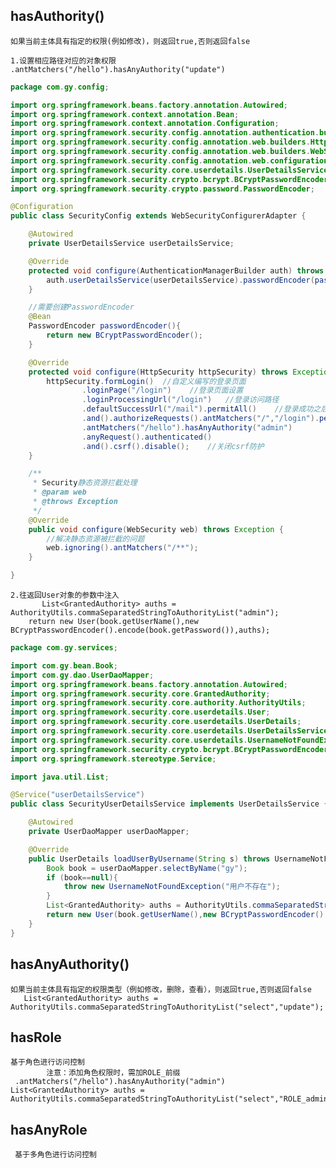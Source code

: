 ## hasAuthority()
    如果当前主体具有指定的权限(例如修改)，则返回true,否则返回false
    
    1.设置相应路径对应的对象权限 .antMatchers("/hello").hasAnyAuthority("update")
```java
package com.gy.config;

import org.springframework.beans.factory.annotation.Autowired;
import org.springframework.context.annotation.Bean;
import org.springframework.context.annotation.Configuration;
import org.springframework.security.config.annotation.authentication.builders.AuthenticationManagerBuilder;
import org.springframework.security.config.annotation.web.builders.HttpSecurity;
import org.springframework.security.config.annotation.web.builders.WebSecurity;
import org.springframework.security.config.annotation.web.configuration.WebSecurityConfigurerAdapter;
import org.springframework.security.core.userdetails.UserDetailsService;
import org.springframework.security.crypto.bcrypt.BCryptPasswordEncoder;
import org.springframework.security.crypto.password.PasswordEncoder;

@Configuration
public class SecurityConfig extends WebSecurityConfigurerAdapter {

    @Autowired
    private UserDetailsService userDetailsService;

    @Override
    protected void configure(AuthenticationManagerBuilder auth) throws Exception {
        auth.userDetailsService(userDetailsService).passwordEncoder(passwordEncoder());
    }

    //需要创建PasswordEncoder
    @Bean
    PasswordEncoder passwordEncoder(){
        return new BCryptPasswordEncoder();
    }

    @Override
    protected void configure(HttpSecurity httpSecurity) throws Exception {
        httpSecurity.formLogin()  //自定义编写的登录页面
                .loginPage("/login")    //登录页面设置
                .loginProcessingUrl("/login")   //登录访问路径
                .defaultSuccessUrl("/mail").permitAll()    //登录成功之后，跳转路径
                .and().authorizeRequests().antMatchers("/","/login").permitAll()  //哪些路径不需要认证
                .antMatchers("/hello").hasAnyAuthority("admin")
                .anyRequest().authenticated()
                .and().csrf().disable();    //关闭csrf防护
    }

    /**
     * Security静态资源拦截处理
     * @param web
     * @throws Exception
     */
    @Override
    public void configure(WebSecurity web) throws Exception {
        //解决静态资源被拦截的问题
        web.ignoring().antMatchers("/**");
    }

}
```
    2.往返回User对象的参数中注入
           List<GrantedAuthority> auths = AuthorityUtils.commaSeparatedStringToAuthorityList("admin");
        return new User(book.getUserName(),new BCryptPasswordEncoder().encode(book.getPassword()),auths);
```java
package com.gy.services;

import com.gy.bean.Book;
import com.gy.dao.UserDaoMapper;
import org.springframework.beans.factory.annotation.Autowired;
import org.springframework.security.core.GrantedAuthority;
import org.springframework.security.core.authority.AuthorityUtils;
import org.springframework.security.core.userdetails.User;
import org.springframework.security.core.userdetails.UserDetails;
import org.springframework.security.core.userdetails.UserDetailsService;
import org.springframework.security.core.userdetails.UsernameNotFoundException;
import org.springframework.security.crypto.bcrypt.BCryptPasswordEncoder;
import org.springframework.stereotype.Service;

import java.util.List;

@Service("userDetailsService")
public class SecurityUserDetailsService implements UserDetailsService {

    @Autowired
    private UserDaoMapper userDaoMapper;

    @Override
    public UserDetails loadUserByUsername(String s) throws UsernameNotFoundException {
        Book book = userDaoMapper.selectByName("gy");
        if (book==null){
            throw new UsernameNotFoundException("用户不存在");
        }
        List<GrantedAuthority> auths = AuthorityUtils.commaSeparatedStringToAuthorityList("select");
        return new User(book.getUserName(),new BCryptPasswordEncoder().encode(book.getPassword()),auths);
    }
}

```
## hasAnyAuthority()
    如果当前主体具有指定的权限类型（例如修改，删除，查看），则返回true,否则返回false
       List<GrantedAuthority> auths = AuthorityUtils.commaSeparatedStringToAuthorityList("select","update");

## hasRole
    基于角色进行访问控制
            注意：添加角色权限时，需加ROLE_前缀
     .antMatchers("/hello").hasAnyAuthority("admin")
    List<GrantedAuthority> auths = AuthorityUtils.commaSeparatedStringToAuthorityList("select","ROLE_admin");

## hasAnyRole
     基于多角色进行访问控制